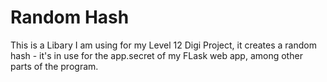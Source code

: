 # Random Hash

This is a Libary I am using for my Level 12 Digi Project, it creates a random hash - it's in use for the app.secret of my FLask web app, among other parts of the program.
